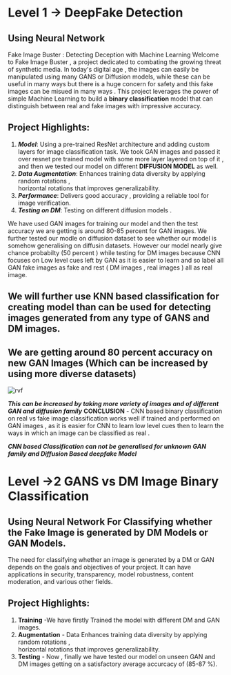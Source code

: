 # Level 1 -> DeepFake Detection 
## Using Neural Network
Fake Image Buster : Detecting Deception with Machine Learning
Welcome to Fake Image Buster , a project dedicated to combating the growing threat of synthetic media.
In today's digital age , the images can easily be manipulated using many GANS or Diffusion models, while these can be useful in many ways but there is a huge concern for safety and this fake images can be misued in many ways .
This project leverages the power of simple Machine Learning to build a **binary classification** model that can distinguish between real and fake images with impressive accuracy.

## Project Highlights:

1. ***Model***:   Using a pre-trained ResNet architecture and adding custom layers for image classification task. We took GAN images and passed it over resnet pre trained model with some more layer layered on top of it , and then we tested our model on different **DIFFUSION MODEL** as well.
1. ***Data Augmentation***:   Enhances training data diversity by applying random rotations ,  
     horizontal rotations that improves generalizability.
1. ***Performance***:   Delivers good accuracy , providing a reliable tool for image verification.
1. ***Testing on DM***:  Testing on different diffusion models .


   





We have used GAN images for training our model and then the test accuracy we are getting is around 80-85 percent for GAN images. 
We further tested our modle on diffusion dataset to see whether our model is somehow generalising on diffusin datasets.
However our model nearly give chance probabilty (50 percent ) while testing for DM images because CNN focuses on Low level cues left by GAN as it is easier to learn and so label all GAN fake images as fake and rest ( DM images , real images ) all as real image. 

## We will further use KNN based classification for creating model than can be used for detecting images generated from any type of GANS and DM images. 

## We are getting around 80 percent accuracy on new GAN Images (Which can be increased by using more diverse datasets)
![rvf](https://github.com/Priyam7295/DeepFakeDetection/assets/136225328/09c85ac6-9b7a-4923-bba2-7b69e6cafcf5)


***This can be increased by taking more variety of images and of different GAN and diffusion family***
**CONCLUSION** - CNN based binary classification on real vs fake image classification works well if trained and performed on GAN images , as it is easier for CNN to learn low level cues then to learn the ways in which an image can be classified as real .

***CNN based Classification can not be generalised for unknown GAN family and Diffusion Based deepfake Model***



# Level ->2 GANS vs DM Image Binary Classification

## Using Neural Network For Classifying whether the Fake Image is generated by DM Models or GAN Models.
The need for classifying whether an image is generated by a DM or GAN depends on the goals and objectives of your project. It can have applications in security, transparency, model robustness, content moderation, and various other fields.

## Project Highlights:
   1. **Training** -We have firstly Trained the model with different DM and GAN images.
   2. **Augmentation** - Data Enhances training data diversity by applying random 
 rotations ,  
      horizontal rotations that improves generalizability.
   3.  **Testing** - Now , finally we have tested our model on unseen GAN and DM images getting on a 
 satisfactory average accurcacy of (85-87 %).



